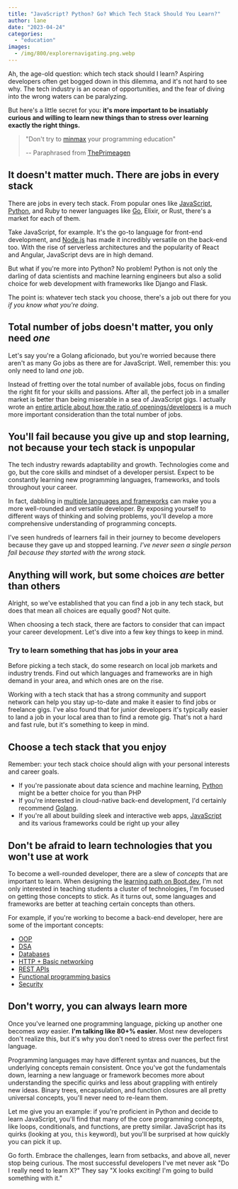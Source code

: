 ```yaml
---
title: "JavaScript? Python? Go? Which Tech Stack Should You Learn?"
author: lane
date: "2023-04-24"
categories:
  - "education"
images:
  - /img/800/explorernavigating.png.webp
---
```


Ah, the age-old question: which tech stack should I learn? Aspiring developers often get bogged down in this dilemma, and it's not hard to see why. The tech industry is an ocean of opportunities, and the fear of diving into the wrong waters can be paralyzing.

But here's a little secret for you: **it's more important to be insatiably curious and willing to learn new things than to stress over learning exactly the right things.**

> "Don't try to [minmax](https://www.urbandictionary.com/define.php?term=min%2Fmax) your programming education"
>
> -- Paraphrased from [ThePrimeagen](https://www.boot.dev/teachers/the-primeagen)

## It doesn't matter much. There are jobs in every stack

There are jobs in every tech stack. From popular ones like [JavaScript](https://www.boot.dev/courses/learn-javascript), [Python](https://www.boot.dev/courses/learn-code-python), and Ruby to newer languages like [Go](https://www.boot.dev/courses/learn-golang), Elixir, or Rust, there's a market for each of them.

Take JavaScript, for example. It's the go-to language for front-end development, and [Node.js](/javascript/nodejs-vs-javascript/) has made it incredibly versatile on the back-end too. With the rise of serverless architectures and the popularity of React and Angular, JavaScript devs are in high demand.

But what if you're more into Python? No problem! Python is not only the darling of data scientists and machine learning engineers but also a solid choice for web development with frameworks like Django and Flask.

The point is: whatever tech stack you choose, there's a job out there for you _if you know what you're doing_.

## Total number of jobs doesn't matter, you only need _one_

Let's say you're a Golang aficionado, but you're worried because there aren't as many Go jobs as there are for JavaScript. Well, remember this: you only need to land _one_ job.

Instead of fretting over the total number of available jobs, focus on finding the right fit for your skills and passions. After all, the perfect job in a smaller market is better than being miserable in a sea of JavaScript gigs. I actually wrote an [entire article about how the ratio of openings/developers](/jobs/not-about-job-openings/) is a much more important consideration than the total number of jobs.

## You'll fail because you give up and stop learning, not because your tech stack is unpopular

The tech industry rewards adaptability and growth. Technologies come and go, but the core skills and mindset of a developer persist. Expect to be constantly learning new programming languages, frameworks, and tools throughout your career.

In fact, dabbling in [multiple languages and frameworks](/education/learn-multiple-programming-languages/) can make you a more well-rounded and versatile developer. By exposing yourself to different ways of thinking and solving problems, you'll develop a more comprehensive understanding of programming concepts.

I've seen hundreds of learners fail in their journey to become developers because they gave up and stopped learning. _I've never seen a single person fail because they started with the wrong stack._

## Anything will work, but some choices _are_ better than others

Alright, so we've established that you can find a job in any tech stack, but does that mean all choices are equally good? Not quite.

When choosing a tech stack, there are factors to consider that can impact your career development. Let's dive into a few key things to keep in mind.

### Try to learn something that has jobs in your area

Before picking a tech stack, do some research on local job markets and industry trends. Find out which languages and frameworks are in high demand in your area, and which ones are on the rise.

Working with a tech stack that has a strong community and support network can help you stay up-to-date and make it easier to find jobs or freelance gigs. I've also found that for junior developers it's typically easier to land a job in your local area than to find a remote gig. That's not a hard and fast rule, but it's something to keep in mind.

## Choose a tech stack that you enjoy

Remember: your tech stack choice should align with your personal interests and career goals.

- If you're passionate about data science and machine learning, [Python](https://www.boot.dev/courses/learn-code-python) might be a better choice for you than PHP
- If you're interested in cloud-native back-end development, I'd certainly recommend [Golang](https://www.boot.dev/courses/learn-golang).
- If you're all about building sleek and interactive web apps, [JavaScript](https://www.boot.dev/courses/learn-javascript) and its various frameworks could be right up your alley

## Don't be afraid to learn technologies that you won't use at work

To become a well-rounded developer, there are a slew of _concepts_ that are important to learn. When designing the [learning path on Boot.dev](https://www.boot.dev/tracks/backend-python-golang), I'm not only interested in teaching students a cluster of technologies, I'm focused on getting those concepts to stick. As it turns out, some languages and frameworks are better at teaching certain concepts than others.

For example, if you're working to become a back-end developer, here are some of the important concepts:

- [OOP](https://www.boot.dev/courses/build-asteroids-python)
- [DSA](https://www.boot.dev/courses/learn-algorithms-python)
- [Databases](https://www.boot.dev/courses/learn-sql)
- [HTTP + Basic networking](https://www.boot.dev/courses/learn-http-clients-golang)
- [REST APIs](https://www.boot.dev/courses/learn-http-servers-golang)
- [Functional programming basics](https://www.boot.dev/courses/learn-functional-programming-python)
- [Security](https://www.boot.dev/courses/learn-cryptography-golang)

## Don't worry, you can always learn more

Once you've learned one programming language, picking up another one becomes _way_ easier. **I'm talking like 80+% easier.** Most new developers don't realize this, but it's why you don't need to stress over the perfect first language.

Programming languages may have different syntax and nuances, but the underlying concepts remain consistent. Once you've got the fundamentals down, learning a new language or framework becomes more about understanding the specific quirks and less about grappling with entirely new ideas. Binary trees, encapsulation, and function closures are all pretty universal concepts, you'll never need to re-learn them.

Let me give you an example: if you're proficient in Python and decide to learn JavaScript, you'll find that many of the core programming concepts, like loops, conditionals, and functions, are pretty similar. JavaScript has its quirks (looking at you, `this` keyword), but you'll be surprised at how quickly you can pick it up.

Go forth. Embrace the challenges, learn from setbacks, and above all, never stop being curious. The most successful developers I've met never ask "Do I really need to learn X?" They say "X looks exciting! I'm going to build something with it."

